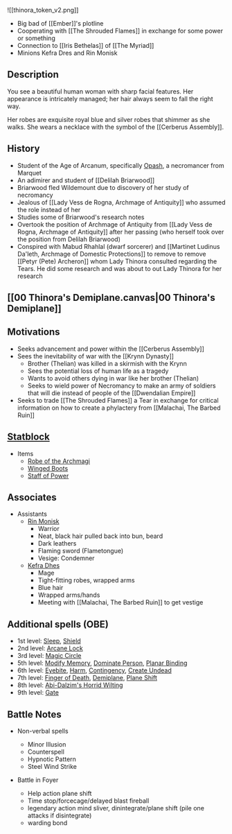 ![[thinora_token_v2.png]]


* Big bad of [[Ember]]'s plotline
* Cooperating with [[The Shrouded Flames]] in exchange for some power or something
* Connection to [[Iris Bethelas]] of [[The Myriad]] 
* Minions Kefra Dres and Rin Monisk

## Description

You see a beautiful human woman with sharp facial features. Her appearance is intricately managed; her hair always seem to fall the right way.

Her robes are exquisite royal blue and silver robes that shimmer as she walks. She wears a necklace with the symbol of the [[Cerberus Assembly]].

## History
* Student of the Age of Arcanum, specifically [Opash](https://criticalrole.fandom.com/wiki/Opash), a necromancer from Marquet
* An adimirer and student of [[Delilah Briarwood]]
* Briarwood fled Wildemount due to discovery of her study of necromancy
* Jealous of [[Lady Vess de Rogna, Archmage of Antiquity]] who assumed the role instead of her
* Studies some of Briarwood's research notes
* Overtook the position of Archmage of Antiquity from [[Lady Vess de Rogna, Archmage of Antiquity]] after her passing (who herself took over the position from Delilah Briarwood)
* Conspired with Mabud Rhahlal (dwarf sorcerer) and [[Martinet Ludinus Da'leth, Archmage of Domestic Protections]] to remove to remove [[Petyr (Pete) Archeron]] whom Lady Thinora consulted regarding the Tears. He did some research and was about to out Lady Thinora for her research
## [[00 Thinora's Demiplane.canvas|00 Thinora's Demiplane]]

## Motivations
* Seeks advancement and power within the [[Cerberus Assembly]]
* Sees the inevitability of war with the [[Krynn Dynasty]]
	* Brother (Thelian) was killed in a skirmish with the Krynn
	* Sees the potential loss of human life as a tragedy
	* Wants to avoid others dying in war like her brother (Thelian)
	* Seeks to wield power of Necromancy to make an army of soldiers that will die instead of people of the [[Dwendalian Empire]]
* Seeks to trade [[The Shrouded Flames]] a Tear in exchange for critical information on how to create a phylactery from [[Malachai, The Barbed Ruin]]

## [Statblock](https://www.dndbeyond.com/monsters/3838148-lady-thinora-va-del-archmage-of-antiquity)

* Items
	* [Robe of the Archmagi](https://www.dndbeyond.com/magic-items/4742-robe-of-the-archmagi)
	* [Winged Boots](https://www.dndbeyond.com/magic-items/4804-winged-boots)
	* [Staff of Power](https://www.dndbeyond.com/magic-items/4764-staff-of-power)

## Associates

* Assistants
	* [Rin Monisk](https://www.dndbeyond.com/monsters/4423157-rin-monisk)
		* Warrior
		* Neat, black hair pulled back into bun, beard
		* Dark leathers
		* Flaming sword (Flametongue)
		* Vesige: Condemner
	* [Kefra Dhes](https://www.dndbeyond.com/monsters/4423204-kefra-dres)
		* Mage
		* Tight-fitting robes, wrapped arms
		* Blue hair
		* Wrapped arms/hands
		* Meeting with [[Malachai, The Barbed Ruin]] to get vestige
## Additional spells (OBE)
* 1st level: [Sleep](https://www.dndbeyond.com/spells/sleep), [Shield](https://www.dndbeyond.com/spells/shield)
* 2nd level: [Arcane Lock](https://www.dndbeyond.com/spells/arcane-lock)
* 3rd level: [Magic Circle](https://www.dndbeyond.com/spells/magic-circle)
* 5th level: [Modify Memory](https://www.dndbeyond.com/spells/modify-memory), [Dominate Person](https://www.dndbeyond.com/spells/dominate-person), [Planar Binding](https://www.dndbeyond.com/spells/planar-binding)
* 6th level: [Eyebite](https://www.dndbeyond.com/spells/eyebite), [Harm](https://www.dndbeyond.com/spells/harm), [Contingency](https://www.dndbeyond.com/spells/contingency), [Create Undead](https://www.dndbeyond.com/spells/create-undead)
* 7th level: [Finger of Death](https://www.dndbeyond.com/spells/finger-of-death), [Demiplane](https://www.dndbeyond.com/spells/demiplane), [Plane Shift](https://www.dndbeyond.com/spells/plane-shift)
* 8th level: [Abi-Dalzim's Horrid Wilting](https://www.dndbeyond.com/spells/abi-dalzims-horrid-wilting)
* 9th level: [Gate](https://www.dndbeyond.com/spells/gate)


## Battle Notes

* Non-verbal spells
	* Minor Illusion
	* Counterspell
	* Hypnotic Pattern
	* Steel Wind Strike

* Battle in Foyer
	- Help action plane shift
	- Time stop/forcecage/delayed blast fireball
	- legendary action mind sliver, dinintegrate/plane shift (pile one attacks if disintegrate)
	- warding bond
